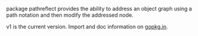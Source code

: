 package pathreflect provides the ability to address an object graph using a path
notation and then modify the addressed node.

v1 is the current version.  Import and doc information on
[gopkg.in](http://gopkg.in/getlantern/pathreflect.v1).